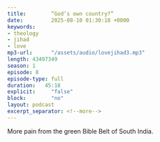 ```yaml
---
title:        “God’s own country?”
date:         2025-08-10 01:30:18 +0000
keywords:
- theology
- jihad
- love
mp3-url:      "/assets/audio/lovejihad3.mp3"
length: 43497349
season: 1
episode: 8
episode-type: full
duration:   45:18
explicit:     "false"
block:        "no"
layout: podcast
excerpt_separator: <!--more-->
---
```

More pain from the green Bible Belt of South India.
<!--more-->
